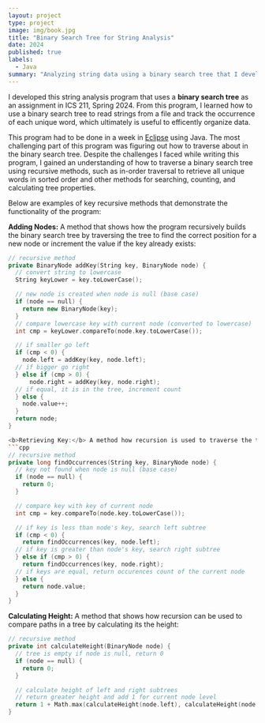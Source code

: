 ```yaml
---
layout: project
type: project
image: img/book.jpg
title: "Binary Search Tree for String Analysis"
date: 2024
published: true
labels:
  - Java
summary: "Analyzing string data using a binary search tree that I developed in ICS 211."
---
```


I developed this string analysis program that uses a <b>binary search tree</b> as an assignment in ICS 211, Spring 2024. From this program, I learned how to use a binary search tree to read strings from a file and track the occurrence of each unique word, which ultimately is useful to efficently organize data.

This program had to be done in a week in [Eclipse](https://eclipseide.org/) using Java. The most challenging part of this program was figuring out how to traverse about in the binary search tree. Despite the challenges I faced while writing this program, I gained an understanding of how to traverse a binary search tree using recursive methods, such as in-order traversal to retrieve all unique words in sorted order and other methods for searching, counting, and calculating tree properties. 

Below are examples of key recursive methods that demonstrate the functionality of the program:

<b>Adding Nodes:</b> A method that shows how the program recursively builds the binary search tree by traversing the tree to find the correct position for a new node or increment the value if the key already exists:
```cpp
// recursive method
private BinaryNode addKey(String key, BinaryNode node) {
  // convert string to lowercase
  String keyLower = key.toLowerCase();

  // new node is created when node is null (base case)
  if (node == null) {
    return new BinaryNode(key);
  }
  // compare lowercase key with current node (converted to lowercase)
  int cmp = keyLower.compareTo(node.key.toLowerCase());

  // if smaller go left
  if (cmp < 0) {
    node.left = addKey(key, node.left);
  // if bigger go right
  } else if (cmp > 0) {
      node.right = addKey(key, node.right);
  // if equal, it is in the tree, increment count
  } else {
    node.value++;
  }
  return node;
}

<b>Retrieving Key:</b> A method how recursion is used to traverse the tree to retrieve a specific key:
```cpp
// recursive method
private long findOccurrences(String key, BinaryNode node) {
  // key not found when node is null (base case)
  if (node == null) {
    return 0;
  }

  // compare key with key of current node
  int cmp = key.compareTo(node.key.toLowerCase());

  // if key is less than node's key, search left subtree
  if (cmp < 0) {
    return findOccurrences(key, node.left);
  // if key is greater than node's key, search right subtree
  } else if (cmp > 0) {
    return findOccurrences(key, node.right);
  // if keys are equal, return occurences count of the current node
  } else {
    return node.value;
  }
}
```
<b>Calculating Height:</b> A method that shows how recursion can be used to compare paths in a tree by calculating its the height:
```cpp
// recursive method
private int calculateHeight(BinaryNode node) {
  // tree is empty if node is null, return 0
  if (node == null) {
    return 0;
  }

  // calculate height of left and right subtrees
  // return greater height and add 1 for current node level
  return 1 + Math.max(calculateHeight(node.left), calculateHeight(node.right));
}
```

